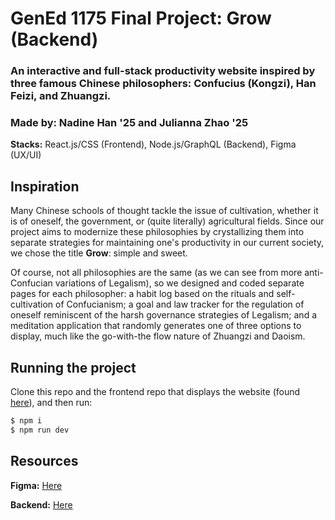 # GenEd 1175 Final Project: Grow (Backend)
### An interactive and full-stack productivity website inspired by three famous Chinese philosophers: Confucius (Kongzi), Han Feizi, and Zhuangzi.


### Made by: Nadine Han '25 and Julianna Zhao '25


**Stacks:** React.js/CSS (Frontend), Node.js/GraphQL (Backend), Figma (UX/UI)

## Inspiration
Many Chinese schools of thought tackle the issue of cultivation, whether it is of oneself, the government, or (quite literally) agricultural fields. Since our project aims to modernize these philosophies by crystallizing them into separate strategies for maintaining one's productivity in our current society, we chose the title **Grow**: simple and sweet. 


Of course, not all philosophies are the same (as we can see from more anti-Confucian variations of Legalism), so we designed and coded separate pages for each philosopher: a habit log based on the rituals and self-cultivation of Confucianism; a goal and law tracker for the regulation of oneself reminiscent of the harsh governance strategies of Legalism; and a meditation application that randomly generates one of three options to display, much like the go-with-the flow nature of Zhuangzi and Daoism.


## Running the project
Clone this repo and the frontend repo that displays the website (found [here](https://github.com/juliannazhao25/grow-frontend)), and then run:


```bash
$ npm i
$ npm run dev
```

## Resources
**Figma:** [Here](https://www.figma.com/file/oymhCxJzErGWa29KbViBAs/GENED-1175-Final?node-id=0%3A1&t=s8Xx0FWVlM4kH5Wb-1)


**Backend:** [Here](https://github.com/juliannazhao25/grow-frontend)
